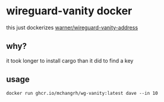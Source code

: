 # wireguard-vanity docker

this just dockerizes [warner/wireguard-vanity-address](https://github.com/warner/wireguard-vanity-address)

## why?
it took longer to install cargo than it did to find a key

## usage
```
docker run ghcr.io/mchangrh/wg-vanity:latest dave --in 10
```